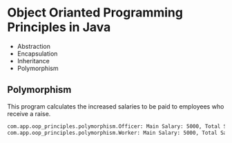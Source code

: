 # Object Orianted Programming Principles in Java

  - Abstraction
  - Encapsulation
  - Inheritance
  - Polymorphism
  

## Polymorphism
This program calculates the increased salaries to be paid to employees who receive a raise.

```bash
com.app.oop_principles.polymorphism.Officer: Main Salary: 5000, Total Salary: 6000
com.app.oop_principles.polymorphism.Worker: Main Salary: 5000, Total Salary: 6250
```
